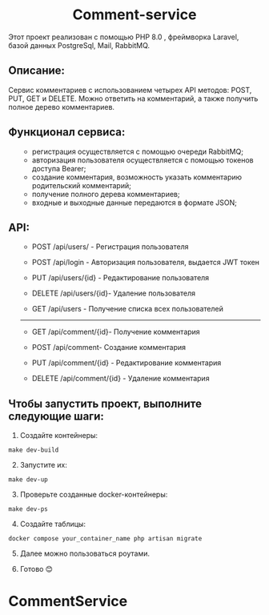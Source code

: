 <h1 align="center">Comment-service</h1>
  <p> Этот проект реализован с помощью PHP 8.0 , фреймворка Laravel, базой данных PostgreSql, Mail, RabbitMQ.
 <h2>Описание:</h2>
  <p> Сервис комментариев с использованием четырех API методов: POST, PUT, GET и DELETE. Можно ответить на комментарий, а также
получить полное дерево комментариев.</p>
<h2>Функционал сервиса:</h2>
<ul>

- регистрация осуществляется с помощью очереди RabbitMQ;
- авторизация пользователя осуществляется с помощью токенов доступа Bearer;
- создание комментария, возможность указать комментарию родительский комментарий;
- получение полного дерева комментариев;  
- входные и выходные данные передаются в формате JSON;
</ul>

<h2>API:</h2>
<ul>
  

- POST /api/users/ - Регистрация пользователя 

- POST /api/login - Авторизация пользователя, выдается JWT токен  

- PUT /api/users/{id} - Редактирование пользователя  

- DELETE /api/users/{id}- Удаление пользователя
  
- GET /api/users - Получение списка всех пользователей

 ___

- GET /api/comment/{id}- Получение комментария

- POST /api/comment- Создание комментария

- PUT /api/comment/{id} - Редактирование комментария

- DELETE /api/comment/{id} - Удаление комментария




</ul>

<h2> Чтобы запустить проект, выполните следующие шаги:</h2>

1. Создайте контейнеры:

```make dev-build```

2. Запустите их:

```make dev-up```

3. Проверьте созданные docker-контейнеры:

```make dev-ps```

4. Создайте таблицы:

```docker compose your_container_name php artisan migrate```

5. Далее можно пользоваться роутами.

6. Готово 😊
# CommentService
